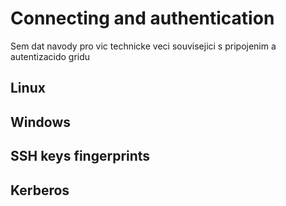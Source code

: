 # Connecting and authentication

Sem dat navody pro vic technicke veci souvisejici s pripojenim a autentizacido gridu

## Linux

## Windows

## SSH keys fingerprints

## Kerberos







